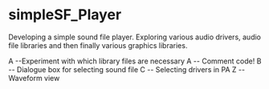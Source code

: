 simpleSF_Player
===============
Developing a simple sound file player. Exploring various audio drivers, audio file libraries and then finally various graphics libraries. 

A --Experiment with which library files are necessary
A -- Comment code!
B -- Dialogue box for selecting sound file
C -- Selecting drivers in PA
Z -- Waveform view


